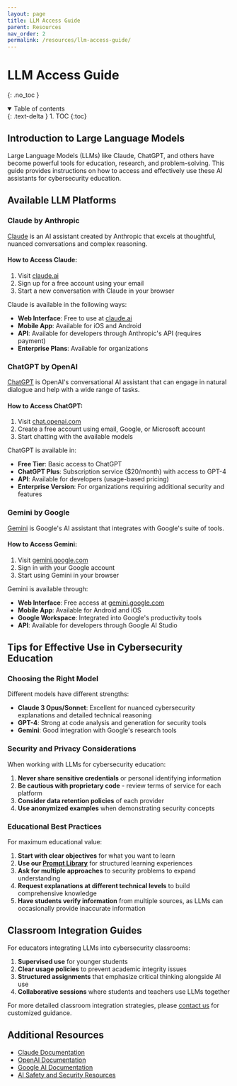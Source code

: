 ```yaml
---
layout: page
title: LLM Access Guide
parent: Resources
nav_order: 2
permalink: /resources/llm-access-guide/
---
```


# LLM Access Guide
{: .no_toc }

<details open markdown="block">
  <summary>
    Table of contents
  </summary>
  {: .text-delta }
1. TOC
{:toc}
</details>

## Introduction to Large Language Models

Large Language Models (LLMs) like Claude, ChatGPT, and others have become powerful tools for education, research, and problem-solving. This guide provides instructions on how to access and effectively use these AI assistants for cybersecurity education.

## Available LLM Platforms

### Claude by Anthropic

[Claude](https://claude.ai) is an AI assistant created by Anthropic that excels at thoughtful, nuanced conversations and complex reasoning.

#### How to Access Claude:

1. Visit [claude.ai](https://claude.ai)
2. Sign up for a free account using your email
3. Start a new conversation with Claude in your browser

Claude is available in the following ways:
- **Web Interface**: Free to use at [claude.ai](https://claude.ai)
- **Mobile App**: Available for iOS and Android
- **API**: Available for developers through Anthropic's API (requires payment)
- **Enterprise Plans**: Available for organizations

### ChatGPT by OpenAI

[ChatGPT](https://chat.openai.com) is OpenAI's conversational AI assistant that can engage in natural dialogue and help with a wide range of tasks.

#### How to Access ChatGPT:

1. Visit [chat.openai.com](https://chat.openai.com)
2. Create a free account using email, Google, or Microsoft account
3. Start chatting with the available models

ChatGPT is available in:
- **Free Tier**: Basic access to ChatGPT
- **ChatGPT Plus**: Subscription service ($20/month) with access to GPT-4
- **API**: Available for developers (usage-based pricing)
- **Enterprise Version**: For organizations requiring additional security and features

### Gemini by Google

[Gemini](https://gemini.google.com) is Google's AI assistant that integrates with Google's suite of tools.

#### How to Access Gemini:

1. Visit [gemini.google.com](https://gemini.google.com)
2. Sign in with your Google account
3. Start using Gemini in your browser

Gemini is available through:
- **Web Interface**: Free access at [gemini.google.com](https://gemini.google.com)
- **Mobile App**: Available for Android and iOS
- **Google Workspace**: Integrated into Google's productivity tools
- **API**: Available for developers through Google AI Studio

## Tips for Effective Use in Cybersecurity Education

### Choosing the Right Model

Different models have different strengths:
- **Claude 3 Opus/Sonnet**: Excellent for nuanced cybersecurity explanations and detailed technical reasoning
- **GPT-4**: Strong at code analysis and generation for security tools
- **Gemini**: Good integration with Google's research tools

### Security and Privacy Considerations

When working with LLMs for cybersecurity education:

1. **Never share sensitive credentials** or personal identifying information
2. **Be cautious with proprietary code** - review terms of service for each platform
3. **Consider data retention policies** of each provider
4. **Use anonymized examples** when demonstrating security concepts

### Educational Best Practices

For maximum educational value:

1. **Start with clear objectives** for what you want to learn
2. **Use our [Prompt Library](/resources/prompt-library/)** for structured learning experiences
3. **Ask for multiple approaches** to security problems to expand understanding
4. **Request explanations at different technical levels** to build comprehensive knowledge
5. **Have students verify information** from multiple sources, as LLMs can occasionally provide inaccurate information

## Classroom Integration Guides

For educators integrating LLMs into cybersecurity classrooms:

1. **Supervised use** for younger students
2. **Clear usage policies** to prevent academic integrity issues
3. **Structured assignments** that emphasize critical thinking alongside AI use
4. **Collaborative sessions** where students and teachers use LLMs together

For more detailed classroom integration strategies, please [contact us](mailto:info@nextgencybered.org) for customized guidance.

## Additional Resources

- [Claude Documentation](https://docs.anthropic.com/claude/docs)
- [OpenAI Documentation](https://platform.openai.com/docs)
- [Google AI Documentation](https://ai.google.dev/docs)
- [AI Safety and Security Resources](https://arXiv.org/abs/2310.11979)